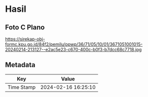 # Hasil

## Foto C Plano

https://sirekap-obj-formc.kpu.go.id/84f2/pemilu/ppwp/36/71/05/10/01/3671051001015-20240214-213127--e2ac5e23-c670-400c-b0f3-b7dcc68c7718.jpg


## Metadata

| Key        | Value               |
| ---------- | ------------------- |
| Time Stamp | 2024-02-16 16:25:10 |



